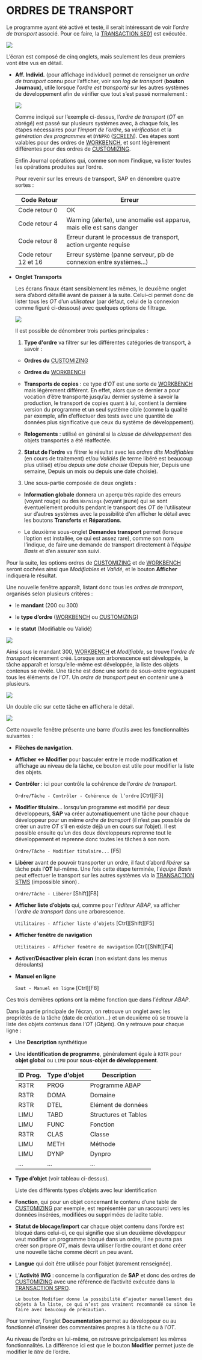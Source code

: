 # **ORDRES DE TRANSPORT**

Le programme ayant été activé et testé, il serait intéressant de voir l’_ordre de transport_ associé. Pour ce faire, la [TRANSACTION SE01](03_Transactions.md) est exécutée.

![](../ressources/03_05_01.png)

L’écran est composé de cinq onglets, mais seulement les deux premiers vont être vus en détail.

- **Aff. Individ.** (pour affichage individuel) permet de renseigner un _ordre de transport_ connu pour l’afficher, voir son _log de transport_ (**bouton Journaux**), utile lorsque l’_ordre est transporté_ sur les autres systèmes de développement afin de vérifier que tout s’est passé normalement :

  ![](../ressources/03_05_02.png)

  Comme indiqué sur l’exemple ci-dessus, l’_ordre de transport_ (_OT_ en abrégé) est passé sur plusieurs systèmes avec, à chaque fois, les étapes nécessaires pour l’_import de l’ordre_, sa _vérification_ et la _génération des programmes_ et `DYNPRO` ([SCREEN](../15_Screen/README.md)). Ces étapes sont valables pour des ordres de [WORKBENCH](), et sont légèrement différentes pour des ordres de [CUSTOMIZING]().

  Enfin Journal opérations qui, comme son nom l’indique, va lister toutes les opérations produites sur l’ordre.

  Pour revenir sur les erreurs de transport, SAP en dénombre quatre sortes :

  | **Code Retour**      | **Erreur**                                                            |
  | -------------------- | --------------------------------------------------------------------- |
  | Code retour 0        | OK                                                                    |
  | Code retour 4        | Warning (alerte), une anomalie est apparue, mais elle est sans danger |
  | Code retour 8        | Erreur durant le processus de transport, action urgente requise       |
  | Code retour 12 et 16 | Erreur système (panne serveur, pb de connexion entre systèmes...)     |

- **Onglet Transports**

  Les écrans finaux étant sensiblement les mêmes, le deuxième onglet sera d’abord détaillé avant de passer à la suite. Celui-ci permet donc de lister tous les _OT_ d’un _utilisateur_ (par défaut, celui de la connexion comme figuré ci-dessous) avec quelques options de filtrage.

  ![](../ressources/03_05_03.png)

  Il est possible de dénombrer trois parties principales :

  1. **Type d'ordre** va filtrer sur les différentes catégories de transport, à savoir :

  - **Ordres du** [CUSTOMIZING]()

  - **Ordres du** [WORKBENCH]()

  - **Transports de copies** : ce type d’_OT_ est une sorte de [WORKBENCH]() mais légèrement différent. En effet, alors que ce dernier a pour vocation d’être transporté jusqu’au dernier système à savoir la production, le transport de copies quant à lui, contient la dernière version du programme et un seul système cible (comme la qualité par exemple, afin d’effectuer des tests avec une quantité de données plus significative que ceux du système de développement).

  - **Relogements** : utilisé en général si la _classe de développement_ des objets transportés a été réaffectée.

  2. **Statut de l’ordre** va filtrer le résultat avec les _ordres dits Modifiables_ (en cours de traitement) et/ou _Validés_ (le terme libéré est beaucoup plus utilisé) et/ou _depuis une date choisie_ (Depuis hier, Depuis une semaine, Depuis un mois ou depuis une date choisie).

  3. Une sous-partie composée de deux onglets :

  - **Information globale** donnera un aperçu très rapide des erreurs (voyant rouge) ou des `Warnings` (voyant jaune) qui se sont éventuellement produits pendant le transport des _OT_ de l’utilisateur sur d’autres systèmes avec la possibilité d’en afficher le détail avec les boutons **Transferts** et **Réparations**.

  - Le deuxième sous-onglet **Demandes transport** permet (lorsque l’option est installée, ce qui est assez rare), comme son nom l’indique, de faire une demande de transport directement à l’_équipe Basis_ et d’en assurer son suivi.

Pour la suite, les options ordres de [CUSTOMIZING]() et de [WORKBENCH]() seront cochées ainsi que _Modifiables_ et _Validé_, et le bouton **Afficher** indiquera le résultat.

Une nouvelle fenêtre apparaît, listant donc tous les _ordres de transport_, organisés selon plusieurs critères :

- le **mandant** (200 ou 300)

- le **type d’ordre** ([WORKBENCH]() ou [CUSTOMIZING]())

- le **statut** (Modifiable ou Validé)

![](../ressources/03_05_04.png)

Ainsi sous le mandant 300, [WORKBENCH]() et _Modifiable_, se trouve l’_ordre de transport_ récemment créé. Lorsque son arborescence est développée, la tâche apparaît et lorsqu’elle-même est développée, la liste des objets contenus se révèle. Une tâche est donc une sorte de sous-ordre regroupant tous les éléments de l’_OT_. Un _ordre de transport_ peut en contenir une à plusieurs.

![](../ressources/03_05_05.png)

Un double clic sur cette tâche en affichera le détail.

![](../ressources/03_05_06.png)

Cette nouvelle fenêtre présente une barre d’outils avec les fonctionnalités suivantes :

- **Flèches de navigation**.

- **Afficher <-> Modifier** pour basculer entre le mode modification et affichage au niveau de la tâche, ce bouton est utile pour modifier la liste des objets.

- **Contrôler** : ici pour contrôle la cohérence de l’_ordre de transport_.

  `Ordre/Tâche - Contrôler - Cohérence de l’ordre` [Ctrl][F3]

- **Modifier titulaire**... lorsqu’un programme est modifié par deux développeurs, **SAP** va créer automatiquement une tâche pour chaque développeur pour un même _ordre de transport_ (il n’est pas possible de créer un autre _OT_ s’il en existe déjà un en cours sur l’objet). Il est possible ensuite qu’un des deux développeurs reprenne tout le développement et reprenne donc toutes les tâches à son nom.

  `Ordre/Tâche - Modifier titulaire...` [F5]

- **Libérer** avant de pouvoir transporter un ordre, il faut d’abord _libérer_ sa tâche puis l’**OT** lui-même. Une fois cette étape terminée, l’_équipe Basis_ peut effectuer le transport sur les autres systèmes via la [TRANSACTION STMS](../22_Transactions/TCODE_STMS.md) (impossible sinon) .

  `Ordre/Tâche - Libérer` [Shift][F8]

- **Afficher liste d’objets** qui, comme pour l’_éditeur ABAP_, va afficher l’_ordre de transport_ dans une arborescence.

  `Utilitaires - Afficher liste d’objets` [Ctrl][Shift][F5]

- **Afficher fenêtre de navigation**

  `Utilitaires - Afficher fenêtre de navigation` [Ctrl][Shift][F4]

- **Activer/Désactiver plein écran** (non existant dans les menus déroulants)

- **Manuel en ligne**

  `Saut - Manuel en ligne` [Ctrl][F8]

Ces trois dernières options ont la même fonction que dans l’_éditeur ABAP_.

Dans la partie principale de l’écran, on retrouve un onglet avec les propriétés de la tâche (date de création...) et un deuxième où se trouve la liste des objets contenus dans l’_OT_ (_Objets_). On y retrouve pour chaque ligne :

- Une **Description** synthétique

- Une **identification de programme**, généralement égale à `R3TR` pour **objet global** ou `LIMU` pour **sous-objet de développement**.

  | **ID Prog.** | **Type d'objet** | **Description**      |
  | ------------ | ---------------- | -------------------- |
  | R3TR         | PROG             | Programme ABAP       |
  | R3TR         | DOMA             | Domaine              |
  | R3TR         | DTEL             | Elément de données   |
  | LIMU         | TABD             | Structures et Tables |
  | LIMU         | FUNC             | Fonction             |
  | R3TR         | CLAS             | Classe               |
  | LIMU         | METH             | Méthode              |
  | LIMU         | DYNP             | Dynpro               |
  | ...          | ...              | ...                  |

- **Type d’objet** (voir tableau ci-dessus).

  Liste des différents types d’objets avec leur identification

- **Fonction**, qui pour un objet concernant le contenu d’une table de [CUSTOMIZING]() par exemple, est représentée par un raccourci vers les données insérées, modifiées ou supprimées de ladite table.

- **Statut de blocage/import** car chaque objet contenu dans l’ordre est bloqué dans celui-ci, ce qui signifie que si un deuxième développeur veut modifier un programme bloqué dans un ordre, il ne pourra pas créer son propre _OT_, mais devra utiliser l’ordre courant et donc créer une nouvelle tâche comme décrit un peu avant.

- **Langue** qui doit être utilisée pour l’objet (rarement renseignée).

- L’**Activité IMG** : concerne la configuration de **SAP** et donc des ordres de [CUSTOMIZING]() avec une référence de l’activité exécutée dans la [TRANSACTION SPRO](../22_Transactions/TCODE_SPRO.md).

      Le bouton Modifier donne la possibilité d’ajouter manuellement des objets à la liste, ce qui n’est pas vraiment recommandé ou sinon le faire avec beaucoup de précaution.

Pour terminer, l’onglet **Documentation** permet au développeur ou au fonctionnel d’insérer des commentaires propres à la tâche ou à l’_OT_.

Au niveau de l’ordre en lui-même, on retrouve principalement les mêmes fonctionnalités. La différence ici est que le bouton **Modifier** permet juste de modifier le _titre_ de l’ordre.
